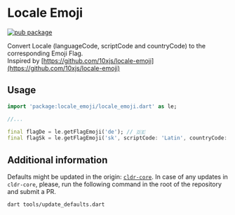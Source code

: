 # Locale Emoji

[![pub package](https://img.shields.io/pub/v/locale_emoji.svg)](https://pub.dev/packages/locale_emoji)

Convert Locale (languageCode, scriptCode and countryCode) to the corresponding Emoji Flag.  
Inspired by [https://github.com/10xjs/locale-emoji](https://github.com/10xjs/locale-emoji)

## Usage

```dart
import 'package:locale_emoji/locale_emoji.dart' as le;

//...

final flagDe = le.getFlagEmoji('de'); // 🇩🇪
final flagSk = le.getFlagEmoji('sk', scriptCode: 'Latin', countryCode: 'SK'); // 🇸🇰
```

## Additional information

Defaults might be updated in the origin: [`cldr-core`](https://github.com/unicode-cldr/cldr-core/blob/master/supplemental/likelySubtags.json).
In case of any updates in `cldr-core`, please, run the following command in the root of the repository and submit a PR.

```console
dart tools/update_defaults.dart
```
